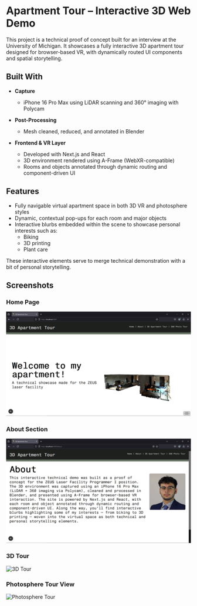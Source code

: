 # Apartment Tour – Interactive 3D Web Demo

This project is a technical proof of concept built for an interview at the University of Michigan. It showcases a fully interactive 3D apartment tour designed for browser-based VR, with dynamically routed UI components and spatial storytelling.

## Built With

- **Capture**  
  - iPhone 16 Pro Max using LiDAR scanning and 360° imaging with Polycam

- **Post-Processing**  
  - Mesh cleaned, reduced, and annotated in Blender

- **Frontend & VR Layer**  
  - Developed with Next.js and React  
  - 3D environment rendered using A-Frame (WebXR-compatible)  
  - Rooms and objects annotated through dynamic routing and component-driven UI

## Features

- Fully navigable virtual apartment space in both 3D VR and photosphere styles
- Dynamic, contextual pop-ups for each room and major objects
- Interactive blurbs embedded within the scene to showcase personal interests such as:
  - Biking
  - 3D printing
  - Plant care

These interactive elements serve to merge technical demonstration with a bit of personal storytelling.

## Screenshots

### Home Page
![Home Page](./Home.PNG)

### About Section
![About Section](./About.PNG)

### 3D Tour
![3D Tour](./3DTour.PNG)

### Photosphere Tour View
![Photosphere Tour](./PhotosphereTour.PNG)
